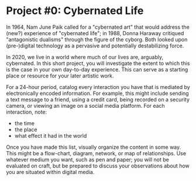 # Project #0: Cybernated Life

In 1964, Nam June Paik called for a "cybernated art" that would address the (new?) experience of "cybernated life"; in 1988, Donna Haraway critiqued "antagonistic dualisms" through the figure of the cyborg. Both looked upon (pre-)digital technology as a pervasive and potentially destabilizing force.

In 2020, we live in a world where much of our lives are, arguably, cybernated. In this short project, you will investigate the extent to which this is the case in your own day-to-day experience. This can serve as a starting place or resource for your later artistic work.

For a 24-hour period, catalog every interaction you have that is mediated by electronically encoded information. For example, this might include sending a text message to a friend, using a credit card, being recorded on a security camera, or viewing an image on a social media platform. For each interaction, note:

- the time
- the place
- what effect it had in the world

Once you have made this list, visually organize the content in some way. This might be a flow-chart, diagram, network, or map of relationships. Use whatever medium you want, such as pen and paper; you will not be evaluated on craft, but be prepared to discuss your observations about how you are situated within digital media.
